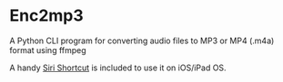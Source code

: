 # Enc2mp3
A Python CLI program for converting audio files to MP3 or MP4 (.m4a) format using ffmpeg

A handy [Siri Shortcut](https://github.com/Emasoft/Enc2mp3/tree/main/siri%20shortcut) is included to use it on iOS/iPad OS.
